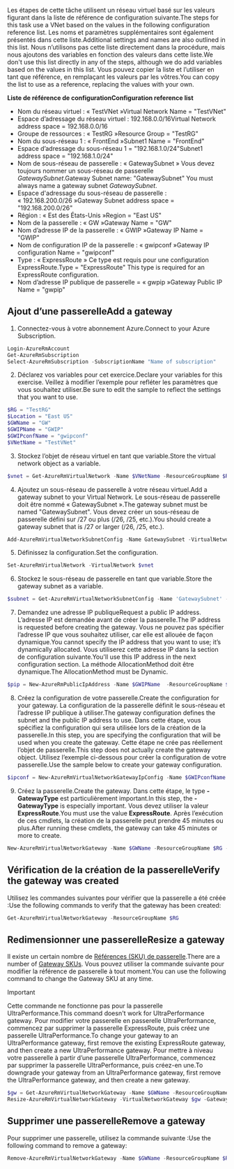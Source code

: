 <span data-ttu-id="354ba-101">Les étapes de cette tâche utilisent un réseau virtuel basé sur les valeurs figurant dans la liste de référence de configuration suivante.</span><span class="sxs-lookup"><span data-stu-id="354ba-101">The steps for this task use a VNet based on the values in the following configuration reference list.</span></span> <span data-ttu-id="354ba-102">Les noms et paramètres supplémentaires sont également présentés dans cette liste.</span><span class="sxs-lookup"><span data-stu-id="354ba-102">Additional settings and names are also outlined in this list.</span></span> <span data-ttu-id="354ba-103">Nous n’utilisons pas cette liste directement dans la procédure, mais nous ajoutons des variables en fonction des valeurs dans cette liste.</span><span class="sxs-lookup"><span data-stu-id="354ba-103">We don't use this list directly in any of the steps, although we do add variables based on the values in this list.</span></span> <span data-ttu-id="354ba-104">Vous pouvez copier la liste et l’utiliser en tant que référence, en remplaçant les valeurs par les vôtres.</span><span class="sxs-lookup"><span data-stu-id="354ba-104">You can copy the list to use as a reference, replacing the values with your own.</span></span>

<span data-ttu-id="354ba-105">**Liste de référence de configuration**</span><span class="sxs-lookup"><span data-stu-id="354ba-105">**Configuration reference list**</span></span>

* <span data-ttu-id="354ba-106">Nom du réseau virtuel : « TestVNet »</span><span class="sxs-lookup"><span data-stu-id="354ba-106">Virtual Network Name = "TestVNet"</span></span>
* <span data-ttu-id="354ba-107">Espace d’adressage du réseau virtuel : 192.168.0.0/16</span><span class="sxs-lookup"><span data-stu-id="354ba-107">Virtual Network address space = 192.168.0.0/16</span></span>
* <span data-ttu-id="354ba-108">Groupe de ressources : « TestRG »</span><span class="sxs-lookup"><span data-stu-id="354ba-108">Resource Group = "TestRG"</span></span>
* <span data-ttu-id="354ba-109">Nom du sous-réseau 1 : « FrontEnd »</span><span class="sxs-lookup"><span data-stu-id="354ba-109">Subnet1 Name = "FrontEnd"</span></span> 
* <span data-ttu-id="354ba-110">Espace d’adressage du sous-réseau 1 = "192.168.1.0/24"</span><span class="sxs-lookup"><span data-stu-id="354ba-110">Subnet1 address space = "192.168.1.0/24"</span></span>
* <span data-ttu-id="354ba-111">Nom de sous-réseau de passerelle : « GatewaySubnet » Vous devez toujours nommer un sous-réseau de passerelle *GatewaySubnet*.</span><span class="sxs-lookup"><span data-stu-id="354ba-111">Gateway Subnet name: "GatewaySubnet" You must always name a gateway subnet *GatewaySubnet*.</span></span>
* <span data-ttu-id="354ba-112">Espace d'adressage du sous-réseau de passerelle : « 192.168.200.0/26 »</span><span class="sxs-lookup"><span data-stu-id="354ba-112">Gateway Subnet address space = "192.168.200.0/26"</span></span>
* <span data-ttu-id="354ba-113">Région : « Est des États-Unis »</span><span class="sxs-lookup"><span data-stu-id="354ba-113">Region = "East US"</span></span>
* <span data-ttu-id="354ba-114">Nom de la passerelle : « GW »</span><span class="sxs-lookup"><span data-stu-id="354ba-114">Gateway Name = "GW"</span></span>
* <span data-ttu-id="354ba-115">Nom d’adresse IP de la passerelle : « GWIP »</span><span class="sxs-lookup"><span data-stu-id="354ba-115">Gateway IP Name = "GWIP"</span></span>
* <span data-ttu-id="354ba-116">Nom de configuration IP de la passerelle : « gwipconf »</span><span class="sxs-lookup"><span data-stu-id="354ba-116">Gateway IP configuration Name = "gwipconf"</span></span>
* <span data-ttu-id="354ba-117">Type : « ExpressRoute » Ce type est requis pour une configuration ExpressRoute.</span><span class="sxs-lookup"><span data-stu-id="354ba-117">Type = "ExpressRoute" This type is required for an ExpressRoute configuration.</span></span>
* <span data-ttu-id="354ba-118">Nom d’adresse IP publique de passerelle = « gwpip »</span><span class="sxs-lookup"><span data-stu-id="354ba-118">Gateway Public IP Name = "gwpip"</span></span>

## <a name="add-a-gateway"></a><span data-ttu-id="354ba-119">Ajout d’une passerelle</span><span class="sxs-lookup"><span data-stu-id="354ba-119">Add a gateway</span></span>
1. <span data-ttu-id="354ba-120">Connectez-vous à votre abonnement Azure.</span><span class="sxs-lookup"><span data-stu-id="354ba-120">Connect to your Azure Subscription.</span></span>

  ```powershell 
  Login-AzureRmAccount
  Get-AzureRmSubscription 
  Select-AzureRmSubscription -SubscriptionName "Name of subscription"
  ```
2. <span data-ttu-id="354ba-121">Déclarez vos variables pour cet exercice.</span><span class="sxs-lookup"><span data-stu-id="354ba-121">Declare your variables for this exercise.</span></span> <span data-ttu-id="354ba-122">Veillez à modifier l’exemple pour refléter les paramètres que vous souhaitez utiliser.</span><span class="sxs-lookup"><span data-stu-id="354ba-122">Be sure to edit the sample to reflect the settings that you want to use.</span></span>

  ```powershell 
  $RG = "TestRG"
  $Location = "East US"
  $GWName = "GW"
  $GWIPName = "GWIP"
  $GWIPconfName = "gwipconf"
  $VNetName = "TestVNet"
  ```
3. <span data-ttu-id="354ba-123">Stockez l’objet de réseau virtuel en tant que variable.</span><span class="sxs-lookup"><span data-stu-id="354ba-123">Store the virtual network object as a variable.</span></span>

  ```powershell
  $vnet = Get-AzureRmVirtualNetwork -Name $VNetName -ResourceGroupName $RG
  ```
4. <span data-ttu-id="354ba-124">Ajoutez un sous-réseau de passerelle à votre réseau virtuel.</span><span class="sxs-lookup"><span data-stu-id="354ba-124">Add a gateway subnet to your Virtual Network.</span></span> <span data-ttu-id="354ba-125">Le sous-réseau de passerelle doit être nommé « GatewaySubnet ».</span><span class="sxs-lookup"><span data-stu-id="354ba-125">The gateway subnet must be named "GatewaySubnet".</span></span> <span data-ttu-id="354ba-126">Vous devez créer un sous-réseau de passerelle défini sur /27 ou plus (/26, /25, etc.).</span><span class="sxs-lookup"><span data-stu-id="354ba-126">You should create a gateway subnet that is /27 or larger (/26, /25, etc.).</span></span>

  ```powershell
  Add-AzureRmVirtualNetworkSubnetConfig -Name GatewaySubnet -VirtualNetwork $vnet -AddressPrefix 192.168.200.0/26
  ```
5. <span data-ttu-id="354ba-127">Définissez la configuration.</span><span class="sxs-lookup"><span data-stu-id="354ba-127">Set the configuration.</span></span>

  ```powershell
  Set-AzureRmVirtualNetwork -VirtualNetwork $vnet
  ```
6. <span data-ttu-id="354ba-128">Stockez le sous-réseau de passerelle en tant que variable.</span><span class="sxs-lookup"><span data-stu-id="354ba-128">Store the gateway subnet as a variable.</span></span>

  ```powershell
  $subnet = Get-AzureRmVirtualNetworkSubnetConfig -Name 'GatewaySubnet' -VirtualNetwork $vnet
  ```
7. <span data-ttu-id="354ba-129">Demandez une adresse IP publique</span><span class="sxs-lookup"><span data-stu-id="354ba-129">Request a public IP address.</span></span> <span data-ttu-id="354ba-130">L’adresse IP est demandée avant de créer la passerelle.</span><span class="sxs-lookup"><span data-stu-id="354ba-130">The IP address is requested before creating the gateway.</span></span> <span data-ttu-id="354ba-131">Vous ne pouvez pas spécifier l’adresse IP que vous souhaitez utiliser, car elle est allouée de façon dynamique.</span><span class="sxs-lookup"><span data-stu-id="354ba-131">You cannot specify the IP address that you want to use; it’s dynamically allocated.</span></span> <span data-ttu-id="354ba-132">Vous utiliserez cette adresse IP dans la section de configuration suivante.</span><span class="sxs-lookup"><span data-stu-id="354ba-132">You'll use this IP address in the next configuration section.</span></span> <span data-ttu-id="354ba-133">La méthode AllocationMethod doit être dynamique.</span><span class="sxs-lookup"><span data-stu-id="354ba-133">The AllocationMethod must be Dynamic.</span></span>

  ```powershell
  $pip = New-AzureRmPublicIpAddress -Name $GWIPName  -ResourceGroupName $RG -Location $Location -AllocationMethod Dynamic
  ```
8. <span data-ttu-id="354ba-134">Créez la configuration de votre passerelle.</span><span class="sxs-lookup"><span data-stu-id="354ba-134">Create the configuration for your gateway.</span></span> <span data-ttu-id="354ba-135">La configuration de la passerelle définit le sous-réseau et l’adresse IP publique à utiliser.</span><span class="sxs-lookup"><span data-stu-id="354ba-135">The gateway configuration defines the subnet and the public IP address to use.</span></span> <span data-ttu-id="354ba-136">Dans cette étape, vous spécifiez la configuration qui sera utilisée lors de la création de la passerelle.</span><span class="sxs-lookup"><span data-stu-id="354ba-136">In this step, you are specifying the configuration that will be used when you create the gateway.</span></span> <span data-ttu-id="354ba-137">Cette étape ne crée pas réellement l’objet de passerelle.</span><span class="sxs-lookup"><span data-stu-id="354ba-137">This step does not actually create the gateway object.</span></span> <span data-ttu-id="354ba-138">Utilisez l’exemple ci-dessous pour créer la configuration de votre passerelle.</span><span class="sxs-lookup"><span data-stu-id="354ba-138">Use the sample below to create your gateway configuration.</span></span>

  ```powershell
  $ipconf = New-AzureRmVirtualNetworkGatewayIpConfig -Name $GWIPconfName -Subnet $subnet -PublicIpAddress $pip
  ```
9. <span data-ttu-id="354ba-139">Créez la passerelle.</span><span class="sxs-lookup"><span data-stu-id="354ba-139">Create the gateway.</span></span> <span data-ttu-id="354ba-140">Dans cette étape, le type **-GatewayType** est particulièrement important.</span><span class="sxs-lookup"><span data-stu-id="354ba-140">In this step, the **-GatewayType** is especially important.</span></span> <span data-ttu-id="354ba-141">Vous devez utiliser la valeur **ExpressRoute**.</span><span class="sxs-lookup"><span data-stu-id="354ba-141">You must use the value **ExpressRoute**.</span></span> <span data-ttu-id="354ba-142">Après l’exécution de ces cmdlets, la création de la passerelle peut prendre 45 minutes ou plus.</span><span class="sxs-lookup"><span data-stu-id="354ba-142">After running these cmdlets, the gateway can take 45 minutes or more to create.</span></span>

  ```powershell
  New-AzureRmVirtualNetworkGateway -Name $GWName -ResourceGroupName $RG -Location $Location -IpConfigurations $ipconf -GatewayType Expressroute -GatewaySku Standard
  ```

## <a name="verify-the-gateway-was-created"></a><span data-ttu-id="354ba-143">Vérification de la création de la passerelle</span><span class="sxs-lookup"><span data-stu-id="354ba-143">Verify the gateway was created</span></span>
<span data-ttu-id="354ba-144">Utilisez les commandes suivantes pour vérifier que la passerelle a été créée :</span><span class="sxs-lookup"><span data-stu-id="354ba-144">Use the following commands to verify that the gateway has been created:</span></span>

```powershell
Get-AzureRmVirtualNetworkGateway -ResourceGroupName $RG
```

## <a name="resize-a-gateway"></a><span data-ttu-id="354ba-145">Redimensionner une passerelle</span><span class="sxs-lookup"><span data-stu-id="354ba-145">Resize a gateway</span></span>
<span data-ttu-id="354ba-146">Il existe un certain nombre de [Références (SKU) de passerelle](../articles/expressroute/expressroute-about-virtual-network-gateways.md).</span><span class="sxs-lookup"><span data-stu-id="354ba-146">There are a number of [Gateway SKUs](../articles/expressroute/expressroute-about-virtual-network-gateways.md).</span></span> <span data-ttu-id="354ba-147">Vous pouvez utiliser la commande suivante pour modifier la référence de passerelle à tout moment.</span><span class="sxs-lookup"><span data-stu-id="354ba-147">You can use the following command to change the Gateway SKU at any time.</span></span>

> [!IMPORTANT]
> <span data-ttu-id="354ba-148">Cette commande ne fonctionne pas pour la passerelle UltraPerformance.</span><span class="sxs-lookup"><span data-stu-id="354ba-148">This command doesn't work for UltraPerformance gateway.</span></span> <span data-ttu-id="354ba-149">Pour modifier votre passerelle en passerelle UltraPerformance, commencez par supprimer la passerelle ExpressRoute, puis créez une passerelle UltraPerformance.</span><span class="sxs-lookup"><span data-stu-id="354ba-149">To change your gateway to an UltraPerformance gateway, first remove the existing ExpressRoute gateway, and then create a new UltraPerformance gateway.</span></span> <span data-ttu-id="354ba-150">Pour mettre à niveau votre passerelle à partir d’une passerelle UltraPerformance, commencez par supprimer la passerelle UltraPerformance, puis créez-en une.</span><span class="sxs-lookup"><span data-stu-id="354ba-150">To downgrade your gateway from an UltraPerformance gateway, first remove the UltraPerformance gateway, and then create a new gateway.</span></span>
> 
> 

```powershell
$gw = Get-AzureRmVirtualNetworkGateway -Name $GWName -ResourceGroupName $RG
Resize-AzureRmVirtualNetworkGateway -VirtualNetworkGateway $gw -GatewaySku HighPerformance
```

## <a name="remove-a-gateway"></a><span data-ttu-id="354ba-151">Supprimer une passerelle</span><span class="sxs-lookup"><span data-stu-id="354ba-151">Remove a gateway</span></span>
<span data-ttu-id="354ba-152">Pour supprimer une passerelle, utilisez la commande suivante :</span><span class="sxs-lookup"><span data-stu-id="354ba-152">Use the following command to remove a gateway:</span></span>

```powershell
Remove-AzureRmVirtualNetworkGateway -Name $GWName -ResourceGroupName $RG
```